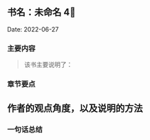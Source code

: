 

## 书名：未命名 4📖
 
Date: 2022-06-27 

### 主要内容
> 该书主要说明了：


### 章节要点
**作者的观点角度，以及说明的方法**
-

### 一句话总结




